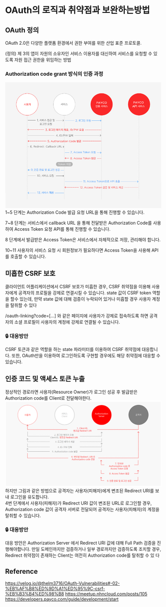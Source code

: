 # OAuth의 로직과 취약점과 보완하는방법

## OAuth 정의
OAuth 2.0은 다양한 플랫폼 환경에서 권한 부여를 위한 산업 표준 프로토콜.

(정의) 제 3의 앱이 자원의 소유자인 서비스 이용자를 대신하여 서비스를 요청할 수 있도록 자원 접근 권한을 위임하는 방법
### Authorization code grant 방식의 인증 과정
![alt text](image-2.png)
1~5 단계는 Authorization Code 발급 요청 URL을 통해 진행할 수 있습니다.

7~8 단계는 서비스에서 callback URL 을 통해 전달받은 Authorization Code를 사용하여 Access Token 요청 API를 통해 진행할 수 있습니다.

8 단계에서 발급받은 Access Token은 서비스에서 자체적으로 저장, 관리해야 합니다.

10~11 사용자의 서비스 요청 시 회원정보가 필요하다면 Access Token을 사용해 API를 호출할 수 있습니다.
## 미흡한 CSRF 보호
클라이언트 어플리케이션에서 CSRF 보호가 미흡한 경우, CSRF 취약점을 이용해 사용자에게 공격자의 프로필을 강제로 연결시킬 수 있습니다.
state 값이 CSRF token 역할을 할수 있는데, 만약 state 값에 대해 검증이 누락되어 있거나 미흡할 경우 사용자 계정을 탈취할 수 있다

/oauth-linking?code=[...] 와 같은 페이지에 사용자가 강제로 접속하도록 하면 공격자의 소셜 프로필이 사용자의 계정에 강제로 연결될 수 있습니다.

### 🔒 대응방안
CSRF 토큰과 같은 역할을 하는 state 파라미터를 이용하여 CSRF 취약점에 대응합니다. 또한, OAuth만을 이용하여 로그인하도록 구현할 경우에도 해당 취약점에 대응할 수 있습니다.

## 인증 코드 및 액세스 토큰 누출
정상적인 경로라면 사용자(Resource Owner)가 로그인 성공 후 발급받은 Authorization code를 Client로 전달해야한다. 
![alt text](image.png)
하지만  그림과 같은 방법으로 공격자는 사용자(피해자)에게 변조된 Redirect URI를 보내 로그인을 유도합니다.  
 4번 단계에서 사용자(피해자)가 Redirect URI 값이 변조된 URL로 로그인할 경우, Authorization code 값이 공격자 서버로 전달되어 공격자는 사용자(피해자)의 계정을 탈취할 수 있습니다.

### 🔒 대응방안
대응 방안은 Authorization Server 에서 Redirect URI 값에 대해 Full Path 검증을 진행해야합니다.
만일 도메인까지만 검증하거나 일부 경로까지만 검증하도록 조치할 경우, Redirect 취약점이 존재하는 Client는 여전히 Authorization code를 탈취할 수 있   다
## Reference
https://velog.io/@thelm3716/OAuth-Vulnerabilities#-02-%EB%AF%B8%ED%9D%A1%ED%95%9C-csrf-%EB%B3%B4%ED%98%B8
https://meetup.nhncloud.com/posts/105
https://developers.payco.com/guide/development/start